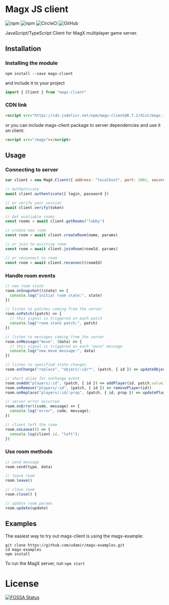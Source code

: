 # Magx JS client
<img alt="npm" src="https://img.shields.io/npm/v/magx-client"> <img alt="npm" src="https://img.shields.io/npm/dm/magx-client?label=npm"> <img alt="CircleCI" src="https://img.shields.io/circleci/build/github/udamir/magx-client?token=71d65bfb5432f9a6e372fd71a8edfe7e733b693f"> <img alt="GitHub" src="https://img.shields.io/github/license/udamir/magx-client">


JavaScript/TypeScript Client for MagX multiplayer game server.

## Installation

### Installing the module
```
npm install --save magx-client
```
and include it to your project
```ts
import { Client } from "magx-client"
```


### CDN link

```html
<script src="https://cdn.jsdelivr.net/npm/magx-client@0.7.2/dist/magx.js"></script>
```

or you can include magx-client package to server dependencies and use it on client:

```html
<script src="/magx"></script>
```

## Usage

### Connecting to server
```js
var client = new MagX.Client({ address: "localhost", port: 3001, secure: true })

// Authenticate
await client.authenticate({ login, password })

// or verify your session
await client.verify(token)

// Get avaliable rooms
const rooms = await client.getRooms("lobby")

// create new room
const room = await client.createRoom(name, params)

// or join to existing room
const room = await client.joinRoom(roomId, params)

// or reconnect to room
const room = await client.reconnect(roomId)
```

### Handle room events
```js
// new room state
room.onSnapshot((state) => {
  console.log("initial room state:", state)
})

// listen to patches coming from the server
room.onPatch((patch) => {
  // this signal is triggered on each patch
  console.log("room state patch:", patch)
})

// listen to messages coming from the server
room.onMessage("move", (data) => {
  // this signal is triggered on each "move" message
  console.log("new move message:", data)
})

// listen to specified state changes
room.onChange("replace", "object/:id/*", (patch, { id }) => updateObject(id, patch))

// short alias for onChange event
room.onAdd("players/:id", (patch, { id }) => addPlayer(id, patch.value)
room.onRemove("players/:id", (patch, { id }) => removePlayer(id))
room.onReplace("players/:id/:prop", (patch, { id, prop }) => updatePlayer(id, prop, patch.value))

// server error occurred
room.onError((code, message) => {
  console.log("error", code, message);
})

// client left the room
room.onLeave(() => {
  console.log(client.id, "left");
})
```

### Use room methods
```js
// send message
room.send(type, data)

// leave room
room.leave()

// close room
room.close() {

// update room params
room.update(update)
```

## Examples

The easiest way to try out magx-client is using the magx-example:
```
git clone https://github.com/udamir/magx-examples.git
cd magx-examples
npm install
```
To run the MagX server, run ```npm start```

# License
[![FOSSA Status](https://app.fossa.com/api/projects/git%2Bgithub.com%2Fudamir%2Fmagx-client.svg?type=large)](https://app.fossa.com/projects/git%2Bgithub.com%2Fudamir%2Fmagx-client?ref=badge_large)
